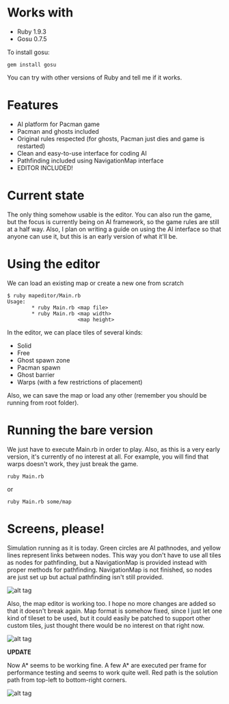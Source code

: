Works with
====
* Ruby 1.9.3
* Gosu 0.7.5 

To install gosu:

```
gem install gosu
```

You can try with other versions of Ruby and tell me if it works.

Features
====
* AI platform for Pacman game
* Pacman and ghosts included
* Original rules respected (for ghosts, Pacman just dies and game is restarted)
* Clean and easy-to-use interface for coding AI
* Pathfinding included using NavigationMap interface
* EDITOR INCLUDED!

Current state
====
The only thing somehow usable is the editor. You can also run the game, but
the focus is currently being on AI framework, so the game rules are still at
a half way. Also, I plan on writing a guide on using the AI interface
so that anyone can use it, but this is an early version of what it'll be.

Using the editor
====
We can load an existing map or create a new one from scratch

```
$ ruby mapeditor/Main.rb
Usage:
        * ruby Main.rb <map file>
        * ruby Main.rb <map width>
                       <map height>
```

In the editor, we can place tiles of several kinds:
* Solid
* Free
* Ghost spawn zone
* Pacman spawn
* Ghost barrier
* Warps (with a few restrictions of placement)

Also, we can save the map or load any other (remember you should be
running from root folder).


Running the bare version
====
We just have to execute Main.rb in order to play. Also, as this is a
very early version, it's currently of no interest at all. For example, you will
find that warps doesn't work, they just break the game.

```
ruby Main.rb
```

or

```
ruby Main.rb some/map
```

Screens, please!
====

Simulation running as it is today. Green circles are AI pathnodes, and yellow lines represent links between nodes.
This way you don't have to use all tiles as nodes for pathfinding, but a NavigationMap is provided instead with proper
methods for pathfinding. NavigationMap is not finished, so nodes are just set up but actual pathfinding isn't still provided.

![alt tag](https://raw.github.com/alesegdia/ragman/master/media/screen1.png)

Also, the map editor is working too. I hope no more changes are added so that it doesn't break again. Map format is somehow fixed, since
I just let one kind of tileset to be used, but it could easily be patched to support other custom tiles, just thought there would be
no interest on that right now.

![alt tag](https://raw.github.com/alesegdia/ragman/master/media/screen0.png)


**UPDATE**

Now A\* seems to be working fine. A few A\* are executed per frame for performance testing and seems to
work quite well. Red path is the solution path from top-left to bottom-right corners.

![alt tag](https://raw.github.com/alesegdia/ragman/master/media/screen2.png)


